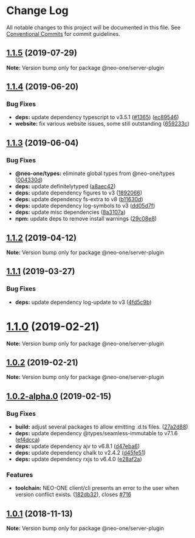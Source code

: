 # Change Log

All notable changes to this project will be documented in this file.
See [Conventional Commits](https://conventionalcommits.org) for commit guidelines.

## [1.1.5](https://github.com/neo-one-suite/neo-one/compare/@neo-one/server-plugin@1.1.4...@neo-one/server-plugin@1.1.5) (2019-07-29)

**Note:** Version bump only for package @neo-one/server-plugin





## [1.1.4](https://github.com/neo-one-suite/neo-one/compare/@neo-one/server-plugin@1.1.3...@neo-one/server-plugin@1.1.4) (2019-06-20)


### Bug Fixes

* **deps:** update dependency typescript to v3.5.1 ([#1365](https://github.com/neo-one-suite/neo-one/issues/1365)) ([ec89546](https://github.com/neo-one-suite/neo-one/commit/ec89546))
* **website:** fix various website issues, some still outstanding ([659233c](https://github.com/neo-one-suite/neo-one/commit/659233c))





## [1.1.3](https://github.com/neo-one-suite/neo-one/compare/@neo-one/server-plugin@1.1.2...@neo-one/server-plugin@1.1.3) (2019-06-04)


### Bug Fixes

* **@neo-one/types:** eliminate global types from @neo-one/types ([004330d](https://github.com/neo-one-suite/neo-one/commit/004330d))
* **deps:** update definitelytyped ([a8aec42](https://github.com/neo-one-suite/neo-one/commit/a8aec42))
* **deps:** update dependency figures to v3 ([1892066](https://github.com/neo-one-suite/neo-one/commit/1892066))
* **deps:** update dependency fs-extra to v8 ([b11630d](https://github.com/neo-one-suite/neo-one/commit/b11630d))
* **deps:** update dependency log-symbols to v3 ([dd05d7f](https://github.com/neo-one-suite/neo-one/commit/dd05d7f))
* **deps:** update misc dependencies ([8a3107a](https://github.com/neo-one-suite/neo-one/commit/8a3107a))
* **npm:** update deps to remove install warnings ([29c08e8](https://github.com/neo-one-suite/neo-one/commit/29c08e8))





## [1.1.2](https://github.com/neo-one-suite/neo-one/compare/@neo-one/server-plugin@1.1.1...@neo-one/server-plugin@1.1.2) (2019-04-12)

**Note:** Version bump only for package @neo-one/server-plugin





## [1.1.1](https://github.com/neo-one-suite/neo-one/compare/@neo-one/server-plugin@1.1.0...@neo-one/server-plugin@1.1.1) (2019-03-27)


### Bug Fixes

* **deps:** update dependency log-update to v3 ([4fd5c9b](https://github.com/neo-one-suite/neo-one/commit/4fd5c9b))





# [1.1.0](https://github.com/neo-one-suite/neo-one/compare/@neo-one/server-plugin@1.0.2...@neo-one/server-plugin@1.1.0) (2019-02-21)

**Note:** Version bump only for package @neo-one/server-plugin





## [1.0.2](https://github.com/neo-one-suite/neo-one/compare/@neo-one/server-plugin@1.0.2-alpha.0...@neo-one/server-plugin@1.0.2) (2019-02-21)

**Note:** Version bump only for package @neo-one/server-plugin





## [1.0.2-alpha.0](https://github.com/neo-one-suite/neo-one/compare/@neo-one/server-plugin@1.0.1...@neo-one/server-plugin@1.0.2-alpha.0) (2019-02-15)


### Bug Fixes

* **build:** adjust several packages to allow emitting .d.ts files. ([27a2d88](https://github.com/neo-one-suite/neo-one/commit/27a2d88))
* **deps:** update dependency @types/seamless-immutable to v7.1.6 ([ef4dcca](https://github.com/neo-one-suite/neo-one/commit/ef4dcca))
* **deps:** update dependency ajv to v6.8.1 ([d47eba6](https://github.com/neo-one-suite/neo-one/commit/d47eba6))
* **deps:** update dependency chalk to v2.4.2 ([d45fe51](https://github.com/neo-one-suite/neo-one/commit/d45fe51))
* **deps:** update dependency rxjs to v6.4.0 ([e28af2a](https://github.com/neo-one-suite/neo-one/commit/e28af2a))


### Features

* **toolchain:** NEO-ONE client/cli presents an error to the user when version conflict exists. ([182db32](https://github.com/neo-one-suite/neo-one/commit/182db32)), closes [#716](https://github.com/neo-one-suite/neo-one/issues/716)





## [1.0.1](https://github.com/neo-one-suite/neo-one/compare/@neo-one/server-plugin@1.0.0...@neo-one/server-plugin@1.0.1) (2018-11-13)

**Note:** Version bump only for package @neo-one/server-plugin
